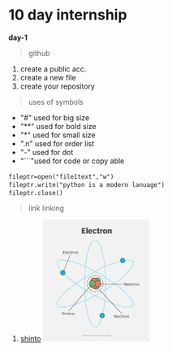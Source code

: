 # 10 day internship
**day-1**
>github
1. create a public acc.
2. create a new file
3. create your repository
> uses of symbols
- "#" used for big size
- "**" used for bold size
- "*" used for small size
- ".n" used for order list
- "-" used for dot
- "```"used for code or copy able


```
fileptr=open("file1text","w")
fileptr.write("python is a modern lanuage")
fileptr.close()
```
> link linking
1. [shinto](https://github.com/2003SHINTO)
![alt electron](https://github.com/kumarkrishna2003/krishnakumar/blob/main/img/Untitled.jpeg)
